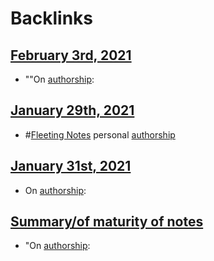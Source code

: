 
# Backlinks
## [February 3rd, 2021](<February 3rd, 2021.md>)
- ""On [authorship](<authorship.md>):

## [January 29th, 2021](<January 29th, 2021.md>)
- #[Fleeting Notes](<Fleeting Notes.md>) personal [authorship](<authorship.md>)

## [January 31st, 2021](<January 31st, 2021.md>)
- On [authorship](<authorship.md>):

## [Summary/of maturity of notes](<Summary/of maturity of notes.md>)
- "On [authorship](<authorship.md>):

